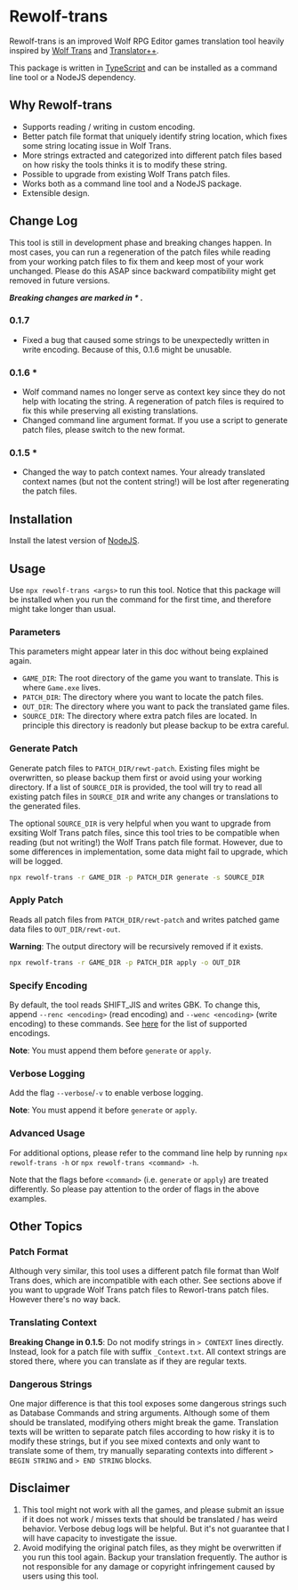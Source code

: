# Rewolf-trans

Rewolf-trans is an improved Wolf RPG Editor games translation tool heavily inspired by [Wolf Trans](https://github.com/elizagamedev/wolftrans) and [Translator++](https://dreamsavior.net/translator-plusplus/).

This package is written in [TypeScript](https://www.typescriptlang.org/) and can be installed as a command line tool or a NodeJS dependency.

## Why Rewolf-trans
- Supports reading / writing in custom encoding.
- Better patch file format that uniquely identify string location, which fixes some string locating issue in Wolf Trans.
- More strings extracted and categorized into different patch files based on how risky the tools thinks it is to modify these string.
- Possible to upgrade from existing Wolf Trans patch files.
- Works both as a command line tool and a NodeJS package.
- Extensible design.

## Change Log
This tool is still in development phase and breaking changes happen. In most cases, you can run a regeneration of the patch files while reading from your working patch files to fix them and keep most of your work unchanged. Please do this ASAP since backward compatibility might get removed in future versions.

***Breaking changes are marked in \* .***

### 0.1.7
- Fixed a bug that caused some strings to be unexpectedly written in write encoding. Because of this, 0.1.6 might be unusable.

### 0.1.6 *
- Wolf command names no longer serve as context key since they do not help with locating the string. A regeneration of patch files is required to fix this while preserving all existing translations.
- Changed command line argument format. If you use a script to generate patch files, please switch to the new format.

### 0.1.5 *
- Changed the way to patch context names. Your already translated context names (but not the content string!) will be lost after regenerating the patch files.

## Installation

Install the latest version of [NodeJS](https://nodejs.org/).

## Usage

Use `npx rewolf-trans <args>` to run this tool. Notice that this package will be installed when you run the command for the first time, and therefore might take longer than usual.

### Parameters
This parameters might appear later in this doc without being explained again.
- `GAME_DIR`: The root directory of the game you want to translate. This is where `Game.exe` lives.
- `PATCH_DIR`: The directory where you want to locate the patch files.
- `OUT_DIR`: The directory where you want to pack the translated game files.
- `SOURCE_DIR`: The directory where extra patch files are located. In principle this directory is readonly but please backup to be extra careful.

### Generate Patch

Generate patch files to `PATCH_DIR/rewt-patch`. Existing files might be overwritten, so please backup them first or avoid using your working directory. If a list of `SOURCE_DIR` is provided, the tool will try to read all existing patch files in `SOURCE_DIR` and write any changes or translations to the generated files.

The optional `SOURCE_DIR` is very helpful when you want to upgrade from exsiting Wolf Trans patch files, since this tool tries to be compatible when reading (but not writing!) the Wolf Trans patch file format. However, due to some differences in implementation, some data might fail to upgrade, which will be logged.

```bash
npx rewolf-trans -r GAME_DIR -p PATCH_DIR generate -s SOURCE_DIR
```

### Apply Patch
Reads all patch files from `PATCH_DIR/rewt-patch` and writes patched game data files to `OUT_DIR/rewt-out`.

**Warning**: The output directory will be recursively removed if it exists.

```bash
npx rewolf-trans -r GAME_DIR -p PATCH_DIR apply -o OUT_DIR
```

### Specify Encoding
By default, the tool reads SHIFT_JIS and writes GBK. To change this, append `--renc <encoding>` (read encoding) and `--wenc <encoding>` (write encoding) to these commands.  See [here](https://www.npmjs.com/package/iconv-lite#supported-encodings) for the list of supported encodings.

**Note**: You must append them before `generate` or `apply`.

### Verbose Logging
Add the flag `--verbose`/`-v` to enable verbose logging.

**Note**: You must append it before `generate` or `apply`.

### Advanced Usage
For additional options, please refer to the command line help by running `npx rewolf-trans -h` or `npx rewolf-trans <command> -h`.

Note that the flags before `<command>` (i.e. `generate` or `apply`) are treated differently. So please pay attention to the order of flags in the above examples.

## Other Topics
### Patch Format
Although very similar, this tool uses a different patch file format than Wolf Trans does, which are incompatible with each other. See sections above if you want to upgrade Wolf Trans patch files to Reworl-trans patch files. However there's no way back.

### Translating Context
**Breaking Change in 0.1.5**: Do not modify strings in `> CONTEXT` lines directly. Instead, look for a patch file with suffix `_Context.txt`. All context strings are stored there, where you can translate as if they are regular texts.

### Dangerous Strings
One major difference is that this tool exposes some dangerous strings such as Database Commands and string arguments. Although some of them should be translated, modifying others might break the game. Translation texts will be written to separate patch files according to how risky it is to modify these strings, but if you see mixed contexts and only want to translate some of them, try manually separating contexts into different `> BEGIN STRING` and `> END STRING` blocks.

## Disclaimer
1. This tool might not work with all the games, and please submit an issue if it does not work / misses texts that should be translated / has weird behavior. Verbose debug logs will be helpful. But it's not guarantee that I will have capacity to investigate the issue.
2. Avoid modifying the original patch files, as they might be overwritten if you run this tool again. Backup your translation frequently. The author is not responsible for any damage or copyright infringement caused by users using this tool.